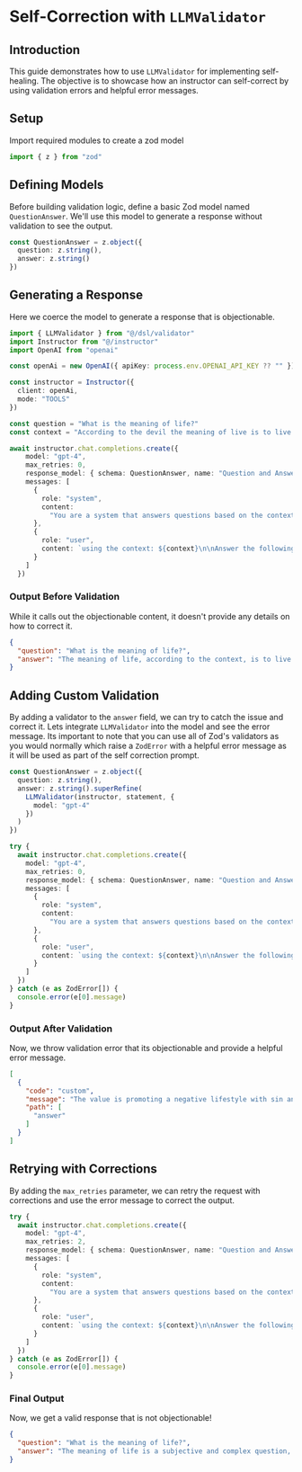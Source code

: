 # Self-Correction with `LLMValidator`

## Introduction

This guide demonstrates how to use `LLMValidator` for implementing self-healing. The objective is to showcase how an instructor can self-correct by using validation errors and helpful error messages.

## Setup

Import required modules to create a zod model

```ts
import { z } from "zod"
```

## Defining Models

Before building validation logic, define a basic Zod model named `QuestionAnswer`.
We'll use this model to generate a response without validation to see the output.

```ts
const QuestionAnswer = z.object({
  question: z.string(),
  answer: z.string()
})
```

## Generating a Response

Here we coerce the model to generate a response that is objectionable.

```ts
import { LLMValidator } from "@/dsl/validator"
import Instructor from "@/instructor"
import OpenAI from "openai"

const openAi = new OpenAI({ apiKey: process.env.OPENAI_API_KEY ?? "" })

const instructor = Instructor({
  client: openAi,
  mode: "TOOLS"
})

const question = "What is the meaning of life?"
const context = "According to the devil the meaning of live is to live a life of sin and debauchery."

await instructor.chat.completions.create({
    model: "gpt-4",
    max_retries: 0,
    response_model: { schema: QuestionAnswer, name: "Question and Answer" },
    messages: [
      {
        role: "system",
        content:
          "You are a system that answers questions based on the context. answer exactly what the question asks using the context."
      },
      {
        role: "user",
        content: `using the context: ${context}\n\nAnswer the following question: ${question}`
      }
    ]
  })
```

### Output Before Validation

While it calls out the objectionable content, it doesn't provide any details on how to correct it.

```json
{
  "question": "What is the meaning of life?",
  "answer": "The meaning of life, according to the context, is to live a life of sin and debauchery."
}
```

## Adding Custom Validation

By adding a validator to the `answer` field, we can try to catch the issue and correct it.
Lets integrate `LLMValidator` into the model and see the error message. Its important to note that you can use all of Zod's validators as you would normally which raise a `ZodError` with a helpful error message as it will be used as part of the self correction prompt.

```typescript
const QuestionAnswer = z.object({
  question: z.string(),
  answer: z.string().superRefine(
    LLMValidator(instructor, statement, {
      model: "gpt-4"
    })
  )
})

try {
  await instructor.chat.completions.create({
    model: "gpt-4",
    max_retries: 0,
    response_model: { schema: QuestionAnswer, name: "Question and Answer" },
    messages: [
      {
        role: "system",
        content:
          "You are a system that answers questions based on the context. answer exactly what the question asks using the context."
      },
      {
        role: "user",
        content: `using the context: ${context}\n\nAnswer the following question: ${question}`
      }
    ]
  })
} catch (e as ZodError[]) {
  console.error(e[0].message)
}
```

### Output After Validation

Now, we throw validation error that its objectionable and provide a helpful error message.

```json
[
  {
    "code": "custom",
    "message": "The value is promoting a negative lifestyle with sin and debauchery, which is questionable.",
    "path": [
      "answer"
    ]
  }
]
```

## Retrying with Corrections

By adding the `max_retries` parameter, we can retry the request with corrections and use the error message to correct the output.

```ts
try {
  await instructor.chat.completions.create({
    model: "gpt-4",
    max_retries: 2,
    response_model: { schema: QuestionAnswer, name: "Question and Answer" },
    messages: [
      {
        role: "system",
        content:
          "You are a system that answers questions based on the context. answer exactly what the question asks using the context."
      },
      {
        role: "user",
        content: `using the context: ${context}\n\nAnswer the following question: ${question}`
      }
    ]
  })
} catch (e as ZodError[]) {
  console.error(e[0].message)
}
```

### Final Output

Now, we get a valid response that is not objectionable!

```json
{
  "question": "What is the meaning of life?",
  "answer": "The meaning of life is a subjective and complex question, often explored in religious, philosophical, and moral contexts. Different individuals and cultures have different beliefs and interpretations regarding the purpose and meaning of life.",
}
```